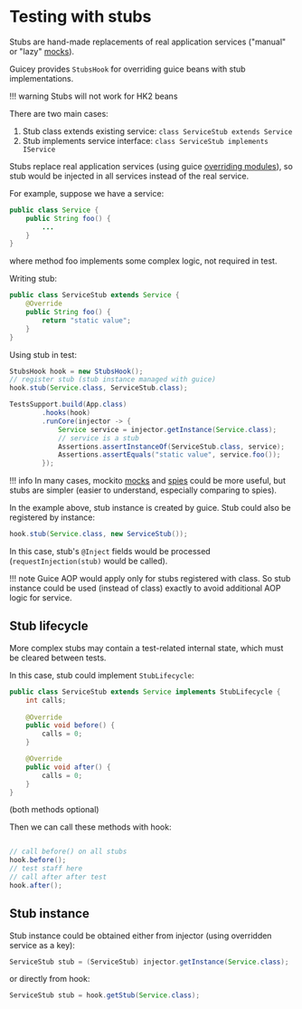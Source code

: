 # Testing with stubs

Stubs are hand-made replacements of real application services ("manual" or "lazy" [mocks](mocks.md)).

Guicey provides `StubsHook` for overriding guice beans with stub implementations.

!!! warning
    Stubs will not work for HK2 beans 

There are two main cases:

1. Stub class extends existing service: `class ServiceStub extends Service`
2. Stub implements service interface: `class ServiceStub implements IService`

Stubs replace real application services (using guice [overriding modules](../overview.md#guice-bindings-override)),
so stub would be injected in all services instead of the real service.

For example, suppose we have a service:

```java
public class Service {
    public String foo() {
        ...
    }
}
```

where method foo implements some complex logic, not required in test.

Writing stub:

```java
public class ServiceStub extends Service {
    @Override
    public String foo() {
        return "static value";
    }
}
```

Using stub in test:

```java
StubsHook hook = new StubsHook();
// register stub (stub instance managed with guice)
hook.stub(Service.class, ServiceStub.class);

TestsSupport.build(App.class)
        .hooks(hook)
        .runCore(injector -> {
            Service service = injector.getInstance(Service.class);
            // service is a stub
            Assertions.assertInstanceOf(ServiceStub.class, service);
            Assertions.assertEquals("static value", service.foo());
        });
```

!!! info
    In many cases, mockito [mocks](mocks.md) and [spies](spies.md) could be more useful,
    but stubs are simpler (easier to understand, especially comparing to spies).

In the example above, stub instance is created by guice.
Stub could also be registered by instance:

```java
hook.stub(Service.class, new ServiceStub());
```

In this case, stub's `@Inject` fields would be processed (`requestInjection(stub)` would be called).

!!! note
    Guice AOP would apply only for stubs registered with class. So stub instance
    could be used (instead of class) exactly to avoid additional AOP logic for service.

## Stub lifecycle

More complex stubs may contain a test-related internal state, which must be cleared between tests.

In this case, stub could implement `StubLifecycle`:

```java
public class ServiceStub extends Service implements StubLifecycle {
    int calls;
    
    @Override 
    public void before() {
        calls = 0; 
    }

    @Override
    public void after() {
        calls = 0;
    }
}
```

(both methods optional)

Then we can call these methods with hook:

```java

// call before() on all stubs
hook.before();
// test staff here
// call after after test
hook.after();
```

## Stub instance 

Stub instance could be obtained either from injector (using overridden service as a key):

```java
ServiceStub stub = (ServiceStub) injector.getInstance(Service.class);
```

or directly from hook:

```java
ServiceStub stub = hook.getStub(Service.class);
```